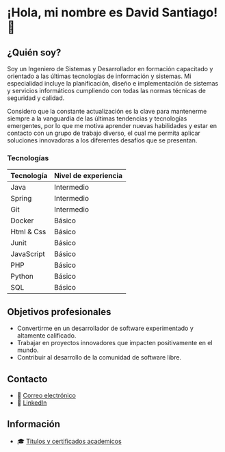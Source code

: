 # ¡Hola, mi nombre es David Santiago! 👋

## ¿Quién soy?
Soy un Ingeniero de Sistemas y Desarrollador en formación capacitado y orientado a las últimas tecnologías de información y sistemas. Mi especialidad incluye la planificación, diseño e implementación de sistemas y servicios informáticos cumpliendo con todas las normas técnicas de seguridad y calidad.

Considero que la constante actualización es la clave para mantenerme siempre a la vanguardia de las últimas tendencias y tecnologías emergentes, por lo que me motiva aprender nuevas habilidades y estar en contacto con un grupo de trabajo diverso, el cual me permita aplicar soluciones innovadoras a los diferentes desafíos que se presentan.

### Tecnologías

| Tecnología | Nivel de experiencia |
|---|---|
| Java | Intermedio |
| Spring | Intermedio |
| Git | Intermedio |
| Docker | Básico |
| Html & Css | Básico |
| Junit | Básico |
| JavaScript | Básico |
| PHP | Básico |
| Python | Básico |
| SQL | Básico |

## Objetivos profesionales

* Convertirme en un desarrollador de software experimentado y altamente calificado.
* Trabajar en proyectos innovadores que impacten positivamente en el mundo.
* Contribuir al desarrollo de la comunidad de software libre.

## Contacto

- 📧 [Correo electrónico](mailto:davidsantiago434@gmail.com) 
- 👥 [LinkedIn](https://www.linkedin.com/in/david-santiago-207952224/)

## Información

- 🎓 [Titulos y certificados academicos](https://github.com/dasv21/Titulos-Cursos)
